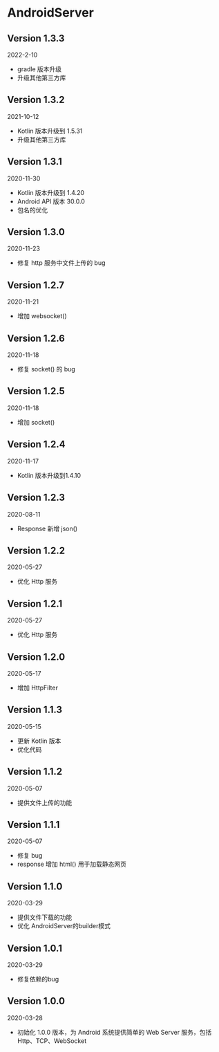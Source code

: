 AndroidServer
===

Version 1.3.3
---
2022-2-10
* gradle 版本升级
* 升级其他第三方库

Version 1.3.2
---
2021-10-12
* Kotlin 版本升级到 1.5.31
* 升级其他第三方库

Version 1.3.1
---
2020-11-30
* Kotlin 版本升级到 1.4.20
* Android API 版本 30.0.0
* 包名的优化

Version 1.3.0
---
2020-11-23
* 修复 http 服务中文件上传的 bug

Version 1.2.7
---
2020-11-21
* 增加 websocket()

Version 1.2.6
---
2020-11-18
* 修复 socket() 的 bug

Version 1.2.5
---
2020-11-18
* 增加 socket()

Version 1.2.4
---
2020-11-17
* Kotlin 版本升级到1.4.10

Version 1.2.3
---
2020-08-11
* Response 新增 json()

Version 1.2.2
---
2020-05-27
* 优化 Http 服务

Version 1.2.1
---
2020-05-27
* 优化 Http 服务

Version 1.2.0
---
2020-05-17
* 增加 HttpFilter

Version 1.1.3
---
2020-05-15
* 更新 Kotlin 版本
* 优化代码

Version 1.1.2
---
2020-05-07
* 提供文件上传的功能

Version 1.1.1
---
2020-05-07
* 修复 bug
* response 增加 html() 用于加载静态网页

Version 1.1.0
---
2020-03-29
* 提供文件下载的功能
* 优化 AndroidServer的builder模式

Version 1.0.1
---
2020-03-29
* 修复依赖的bug

Version 1.0.0
---
2020-03-28
* 初始化 1.0.0 版本，为 Android 系统提供简单的 Web Server 服务，包括 Http、TCP、WebSocket